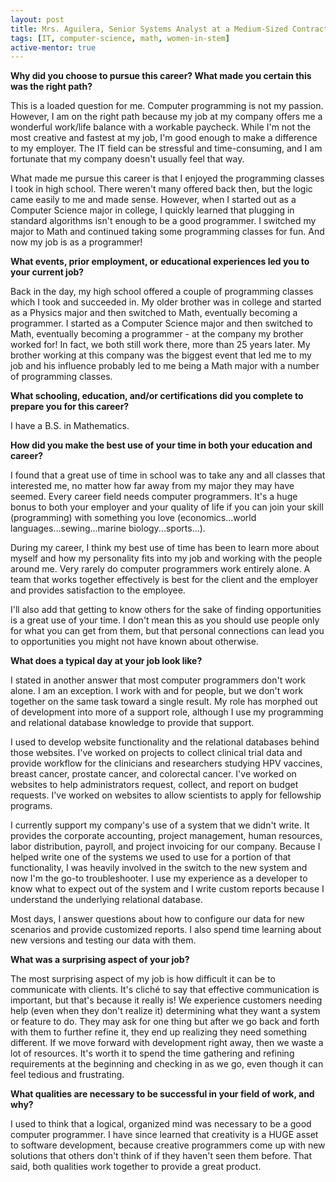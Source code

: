 ```yaml
---
layout: post
title: Mrs. Aguilera, Senior Systems Analyst at a Medium-Sized Contractor
tags: [IT, computer-science, math, women-in-stem]
active-mentor: true
---
```


**Why did you choose to pursue this career?  What made you certain this was the right path?**

This is a loaded question for me. Computer programming is not my passion.  However, I am on the right path because my job at my company offers me a wonderful work/life balance with a workable paycheck. While I'm not the most creative and fastest at my job, I'm good enough to make a difference to my employer. The IT field can be stressful and time-consuming, and I am fortunate that my company doesn't usually feel that way.

What made me pursue this career is that I enjoyed the programming classes I took in high school. There weren't many offered back then, but the logic came easily to me and made sense.  However, when I started out as a Computer Science major in college, I quickly learned that plugging in standard algorithms isn't enough to be a good programmer.  I switched my major to Math and continued taking some programming classes for fun.  And now my job is as a programmer!

**What events, prior employment, or educational experiences led you to your current job?**

Back in the day, my high school offered a couple of programming classes which I took and succeeded in. My older brother was in college and started as a Physics major and then switched to Math, eventually becoming a programmer.  I started as a Computer Science major and then switched to Math, eventually becoming a programmer - at the company my brother worked for!  In fact, we both still work there, more than 25 years later.  My brother working at this company was the biggest event that led me to my job and his influence probably led to me being a Math major with a number of programming classes.

**What schooling, education, and/or certifications did you complete to prepare you for this career?**

I have a B.S. in Mathematics.  

**How did you make the best use of your time in both your education and career?**

I found that a great use of time in school was to take any and all classes that interested me, no matter how far away from my major they may have seemed.  Every career field needs computer programmers.  It's a huge bonus to both your employer and your quality of life if you can join your skill (programming) with something you love (economics...world languages...sewing...marine biology...sports...).

During my career, I think my best use of time has been to learn more about myself and how my personality fits into my job and working with the people around me. Very rarely do computer programmers work entirely alone.  A team that works together effectively is best for the client and the employer and provides satisfaction to the employee.

I'll also add that getting to know others for the sake of finding opportunities is a great use of your time. I don't mean this as you should use people only for what you can get from them, but that personal connections can lead you to opportunities you might not have known about otherwise.

**What does a typical day at your job look like?**

I stated in another answer that most computer programmers don't work alone. I am an exception. I work with and for people, but we don't work together on the same task toward a single result.  My role has morphed out of development into more of a support role, although I use my programming and relational database knowledge to provide that support. 

I used to develop website functionality and the relational databases behind those websites.  I've worked on projects to collect clinical trial data and provide workflow for the clinicians and researchers studying HPV vaccines, breast cancer, prostate cancer, and colorectal cancer.  I've worked on websites to help administrators request, collect, and report on budget requests. I've worked on websites to allow scientists to apply for fellowship programs.

I currently support my company's use of a system that we didn't write.  It provides the corporate accounting, project management, human resources, labor distribution, payroll, and project invoicing for our company.  Because I helped write one of the systems we used to use for a portion of that functionality, I was heavily involved in the switch to the new system and now I'm the go-to troubleshooter.  I use my experience as a developer to know what to expect out of the system and I write custom reports because I understand the underlying relational database.  

Most days, I answer questions about how to configure our data for new scenarios and provide customized reports. I also spend time learning about new versions and testing our data with them.

**What was a surprising aspect of your job?**

The most surprising aspect of my job is how difficult it can be to communicate with clients. It's cliché to say that effective communication is important, but that's because it really is!  We experience customers needing help (even when they don't realize it) determining what they want a system or feature to do.  They may ask for one thing but after we go back and forth with them to further refine it, they end up realizing they need something different. If we move forward with development right away, then we waste a lot of resources.  It's worth it to spend the time gathering and refining requirements at the beginning and checking in as we go, even though it can feel tedious and frustrating.  

**What qualities are necessary to be successful in your field of work, and why?**

I used to think that a logical, organized mind was necessary to be a good computer programmer.  I have since learned that creativity is a HUGE asset to software development, because creative programmers come up with new solutions that others don't think of if they haven't seen them before.  That said, both qualities work together to provide a great product.
